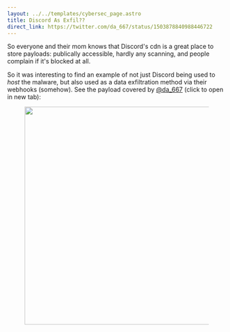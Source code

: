 ```yaml
---
layout: ../../templates/cybersec_page.astro
title: Discord As Exfil??
direct_link: https://twitter.com/da_667/status/1503878840988446722
---
```


So everyone and their mom knows that Discord's cdn is a great place to store payloads: publically accessible, hardly any scanning, and people complain if it's blocked at all.

So it was interesting to find an example of not just Discord being used to *host* the malware, but also used as a data exfiltration method via their webhooks (somehow). See the payload covered by [@da_667](https://twitter.com/da_667) (click to open in new tab):

<figure>
  <a href="/cybersec/2022-03-15.jfif" target="_blank" rel="noopener">
    <img src="/cybersec/2022-03-15.jfif" width="500" />
  </a>
</figure>
